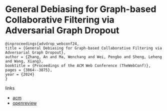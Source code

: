 # General Debiasing for Graph-based Collaborative Filtering via Adversarial Graph Dropout

```
@inproceedings{advdrop_webconf24,
title = {General Debiasing for Graph-based Collaborative Filtering via Adversarial Graph Dropout},
author = {Zhang, An and Ma, Wenchang and Wei, Pengbo and Sheng, Leheng and Wang, Xiang},
booktitle = {Proceedings of the ACM Web Conference (TheWebConf)},
pages = {3864--3875},
year = {2024}
}
```

links
- [acm](https://dl.acm.org/doi/10.1145/3589334.3645667)
- [openreview](https://openreview.net/forum?id=E3n0tbH5rq)
